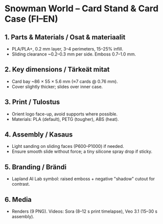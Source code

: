 # Snowman World – Card Stand & Card Case (FI–EN)

## 1. Parts & Materials / Osat & materiaalit
- PLA/PLA+, 0.2 mm layer, 3–4 perimeters, 15–25% infill.
- Sliding clearance ~0.2–0.3 mm per side. Emboss 0.7–1.0 mm.

## 2. Key dimensions / Tärkeät mitat
- Card bay ~86 × 55 × 5.6 mm (≈7 cards @ 0.76 mm).
- Cover slightly thicker; slides over inner case.

## 3. Print / Tulostus
- Orient logo face-up, avoid supports where possible.
- Materials: PLA (default), PETG (tougher), ABS (heat).

## 4. Assembly / Kasaus
- Light sanding on sliding faces (P600–P1000) if needed.
- Ensure smooth slide without force; a tiny silicone spray drop if sticky.

## 5. Branding / Brändi
- Lapland AI Lab symbol: raised emboss + negative "shadow" cutout for contrast.

## 6. Media
- Renders (9 PNG). Videos: Sora (8–12 s print timelapse), Veo 3.1 (15–30 s assembly).
